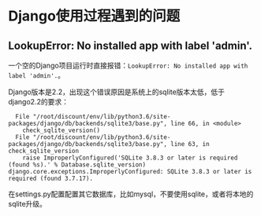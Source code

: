 # Django使用过程遇到的问题

## LookupError: No installed app with label 'admin'.

一个空的Django项目运行时直接报错：`LookupError: No installed app with label 'admin'.`。

Django版本是2.2，出现这个错误原因是系统上的sqlite版本太低，低于django2.2的要求：

```
  File "/root/discount/env/lib/python3.6/site-packages/django/db/backends/sqlite3/base.py", line 66, in <module>
    check_sqlite_version()
  File "/root/discount/env/lib/python3.6/site-packages/django/db/backends/sqlite3/base.py", line 63, in check_sqlite_version
    raise ImproperlyConfigured('SQLite 3.8.3 or later is required (found %s).' % Database.sqlite_version)
django.core.exceptions.ImproperlyConfigured: SQLite 3.8.3 or later is required (found 3.7.17).
```

在settings.py配置配置其它数据库，比如mysql，不要使用sqlite，或者将本地的sqlite升级。
